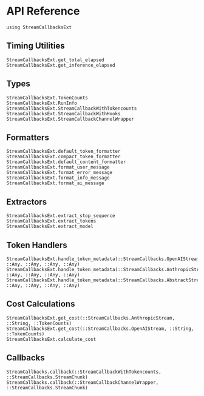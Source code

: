 # API Reference

```@setup
using StreamCallbacksExt
```

## Timing Utilities

```@docs
StreamCallbacksExt.get_total_elapsed
StreamCallbacksExt.get_inference_elapsed
```

## Types

```@docs
StreamCallbacksExt.TokenCounts
StreamCallbacksExt.RunInfo
StreamCallbacksExt.StreamCallbackWithTokencounts
StreamCallbacksExt.StreamCallbackWithHooks
StreamCallbacksExt.StreamCallbackChannelWrapper
```

## Formatters

```@docs
StreamCallbacksExt.default_token_formatter
StreamCallbacksExt.compact_token_formatter
StreamCallbacksExt.default_content_formatter
StreamCallbacksExt.format_user_message
StreamCallbacksExt.format_error_message
StreamCallbacksExt.format_info_message
StreamCallbacksExt.format_ai_message
```

## Extractors

```@docs
StreamCallbacksExt.extract_stop_sequence
StreamCallbacksExt.extract_tokens
StreamCallbacksExt.extract_model
```

## Token Handlers

```@docs
StreamCallbacksExt.handle_token_metadata(::StreamCallbacks.OpenAIStream, ::Any, ::Any, ::Any, ::Any)
StreamCallbacksExt.handle_token_metadata(::StreamCallbacks.AnthropicStream, ::Any, ::Any, ::Any, ::Any)
StreamCallbacksExt.handle_token_metadata(::StreamCallbacks.AbstractStreamFlavor, ::Any, ::Any, ::Any, ::Any)
```

## Cost Calculations

```@docs
StreamCallbacksExt.get_cost(::StreamCallbacks.AnthropicStream, ::String, ::TokenCounts)
StreamCallbacksExt.get_cost(::StreamCallbacks.OpenAIStream, ::String, ::TokenCounts)
StreamCallbacksExt.calculate_cost
```

## Callbacks

```@docs
StreamCallbacks.callback(::StreamCallbackWithTokencounts, ::StreamCallbacks.StreamChunk)
StreamCallbacks.callback(::StreamCallbackChannelWrapper, ::StreamCallbacks.StreamChunk)
```

